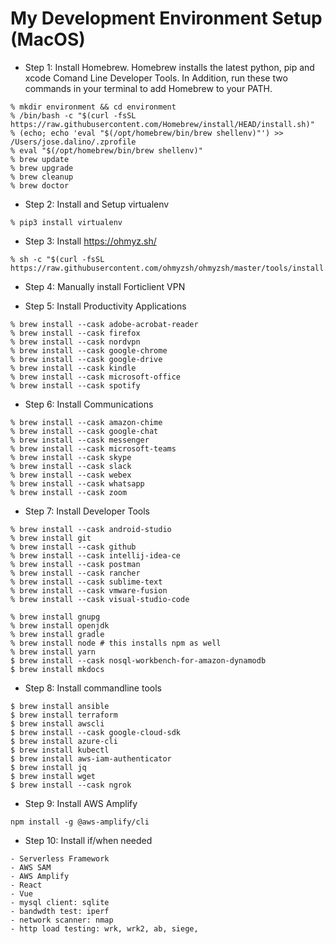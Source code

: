# My Development Environment Setup (MacOS)

- Step 1: Install Homebrew. Homebrew installs the latest python, pip and xcode Comand Line Developer Tools. In Addition, run these two commands in your terminal to add Homebrew to your PATH.
```
% mkdir environment && cd environment
% /bin/bash -c "$(curl -fsSL https://raw.githubusercontent.com/Homebrew/install/HEAD/install.sh)"
% (echo; echo 'eval "$(/opt/homebrew/bin/brew shellenv)"') >> /Users/jose.dalino/.zprofile
% eval "$(/opt/homebrew/bin/brew shellenv)"
% brew update
% brew upgrade
% brew cleanup
% brew doctor
```

- Step 2: Install and Setup virtualenv
```
% pip3 install virtualenv
```

- Step 3: Install https://ohmyz.sh/
```
% sh -c "$(curl -fsSL https://raw.githubusercontent.com/ohmyzsh/ohmyzsh/master/tools/install.sh)"
```

- Step 4: Manually install Forticlient VPN

- Step 5: Install Productivity Applications
```
% brew install --cask adobe-acrobat-reader
% brew install --cask firefox
% brew install --cask nordvpn
% brew install --cask google-chrome
% brew install --cask google-drive
% brew install --cask kindle
% brew install --cask microsoft-office
% brew install --cask spotify
```

- Step 6: Install Communications
```
% brew install --cask amazon-chime
% brew install --cask google-chat
% brew install --cask messenger
% brew install --cask microsoft-teams
% brew install --cask skype
% brew install --cask slack
% brew install --cask webex
% brew install --cask whatsapp
% brew install --cask zoom
```

- Step 7: Install Developer Tools
```
% brew install --cask android-studio
% brew install git
% brew install --cask github
% brew install --cask intellij-idea-ce
% brew install --cask postman
% brew install --cask rancher
% brew install --cask sublime-text
% brew install --cask vmware-fusion
% brew install --cask visual-studio-code

% brew install gnupg
% brew install openjdk
% brew install gradle
% brew install node # this installs npm as well
% brew install yarn
$ brew install --cask nosql-workbench-for-amazon-dynamodb
$ brew install mkdocs
```

- Step 8: Install commandline tools
```
$ brew install ansible
$ brew install terraform
$ brew install awscli
$ brew install --cask google-cloud-sdk
$ brew install azure-cli
$ brew install kubectl
$ brew install aws-iam-authenticator
$ brew install jq
$ brew install wget
$ brew install --cask ngrok
```

- Step 9: Install AWS Amplify
```
npm install -g @aws-amplify/cli
```

- Step 10: Install if/when needed
```
- Serverless Framework
- AWS SAM
- AWS Amplify
- React
- Vue
- mysql client: sqlite
- bandwdth test: iperf
- network scanner: nmap
- http load testing: wrk, wrk2, ab, siege, 
```
